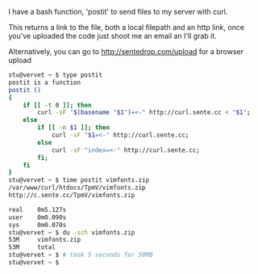 I have a bash function, 'postit' to send files to my server with curl.

This returns a link to the file, both a local filepath and an http link, once you've uploaded the code just shoot me an email an I'll grab it.

Alternatively, you can go to http://sentedrop.com/upload for a browser upload

```bash
stu@vervet ~ $ type postit
postit is a function
postit ()
{
    if [[ -t 0 ]]; then
        curl -sF "$(basename "$1")=<-" http://curl.sente.cc < "$1";
    else
        if [[ -n $1 ]]; then
            curl -sF "$1=<-" http://curl.sente.cc;
        else
            curl -sF "index=<-" http://curl.sente.cc;
        fi;
    fi
}
stu@vervet ~ $ time postit vimfonts.zip
/var/www/curl/htdocs/TpmV/vimfonts.zip
http://c.sente.cc/TpmV/vimfonts.zip

real    0m5.127s
user    0m0.090s
sys     0m0.070s
stu@vervet ~ $ du -sch vimfonts.zip
53M     vimfonts.zip
53M     total
stu@vervet ~ $ # took 5 seconds for 50MB
stu@vervet ~ $
```